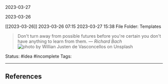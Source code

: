 2023-03-27

2023-03-26

[[2023-03-26]]
2023-03-26 07:15
2023-03-27 15:38
File Folder: Templates

> Don't turn away from possible futures before you're certain you don't have anything to learn from them.
> — <cite>Richard Bach</cite>
![photo by Willian Justen de Vasconcellos on Unsplash](https://images.unsplash.com/photo-1677504940992-dc1c912b9c1e?crop=entropy&cs=srgb&fm=jpg&ixid=MnwzNjM5Nzd8MHwxfHJhbmRvbXx8fHx8fHx8fDE2Nzk5NTMzOTQ&ixlib=rb-4.0.3&q=85)

Status: #idea #incomplete
Tags:


---
## References
